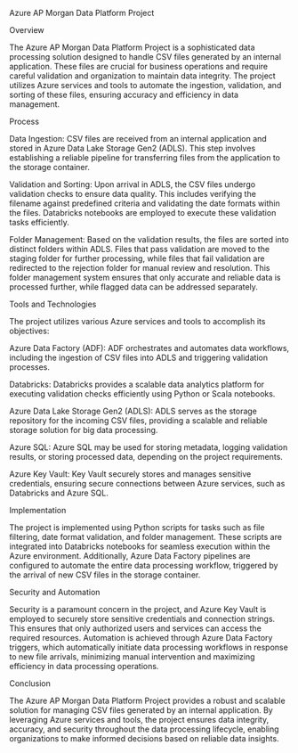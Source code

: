 Azure AP Morgan Data Platform Project

 Overview

The Azure AP Morgan Data Platform Project is a sophisticated data processing solution designed to handle CSV files generated by an internal application. These files are crucial for business operations and require careful validation and organization to maintain data integrity. The project utilizes Azure services and tools to automate the ingestion, validation, and sorting of these files, ensuring accuracy and efficiency in data management.

 Process

 Data Ingestion: CSV files are received from an internal application and stored in Azure Data Lake Storage Gen2 (ADLS). This step involves establishing a reliable pipeline for transferring files from the application to the storage container.

 Validation and Sorting: Upon arrival in ADLS, the CSV files undergo validation checks to ensure data quality. This includes verifying the filename against predefined criteria and validating the date formats within the files. Databricks notebooks are employed to execute these validation tasks efficiently.

 Folder Management: Based on the validation results, the files are sorted into distinct folders within ADLS. Files that pass validation are moved to the staging folder for further processing, while files that fail validation are redirected to the rejection folder for manual review and resolution. This folder management system ensures that only accurate and reliable data is processed further, while flagged data can be addressed separately.

 Tools and Technologies

The project utilizes various Azure services and tools to accomplish its objectives:

  Azure Data Factory (ADF): ADF orchestrates and automates data workflows, including the ingestion of CSV files into ADLS and triggering validation processes.

  Databricks: Databricks provides a scalable data analytics platform for executing validation checks efficiently using Python or Scala notebooks.

  Azure Data Lake Storage Gen2 (ADLS): ADLS serves as the storage repository for the incoming CSV files, providing a scalable and reliable storage solution for big data processing.

  Azure SQL: Azure SQL may be used for storing metadata, logging validation results, or storing processed data, depending on the project requirements.

  Azure Key Vault: Key Vault securely stores and manages sensitive credentials, ensuring secure connections between Azure services, such as Databricks and Azure SQL.

 Implementation

The project is implemented using Python scripts for tasks such as file filtering, date format validation, and folder management. These scripts are integrated into Databricks notebooks for seamless execution within the Azure environment. Additionally, Azure Data Factory pipelines are configured to automate the entire data processing workflow, triggered by the arrival of new CSV files in the storage container.

 Security and Automation

Security is a paramount concern in the project, and Azure Key Vault is employed to securely store sensitive credentials and connection strings. This ensures that only authorized users and services can access the required resources. Automation is achieved through Azure Data Factory triggers, which automatically initiate data processing workflows in response to new file arrivals, minimizing manual intervention and maximizing efficiency in data processing operations.

 Conclusion

The Azure AP Morgan Data Platform Project provides a robust and scalable solution for managing CSV files generated by an internal application. By leveraging Azure services and tools, the project ensures data integrity, accuracy, and security throughout the data processing lifecycle, enabling organizations to make informed decisions based on reliable data insights.
